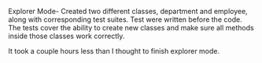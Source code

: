 Explorer Mode- Created two different classes, department and employee, along with
corresponding test suites. Test were written before the code. The tests cover the ability
to create new classes and make sure all methods inside those classes work
correctly.

It took a couple hours less than I thought to finish explorer mode.
